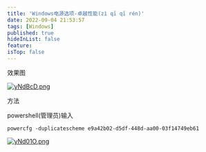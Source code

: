 ```yaml
---
title: 'Windows电源选项-卓越性能(zì qī qī rén)'
date: 2022-09-04 21:53:57
tags: [Windows]
published: true
hideInList: false
feature: 
isTop: false
---
```


效果图

[![yNdBcD.png](https://z3.ax1x.com/2021/02/07/yNdBcD.png)](https://imgchr.com/i/yNdBcD)

方法

powershell(管理员)输入

`powercfg -duplicatescheme e9a42b02-d5df-448d-aa00-03f14749eb61`

[![yNd01O.png](https://z3.ax1x.com/2021/02/07/yNd01O.png)](https://imgchr.com/i/yNd01O)
